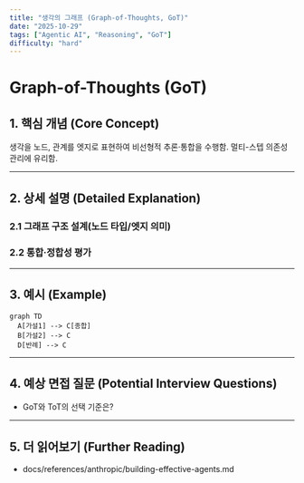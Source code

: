 ```yaml
---
title: "생각의 그래프 (Graph-of-Thoughts, GoT)"
date: "2025-10-29"
tags: ["Agentic AI", "Reasoning", "GoT"]
difficulty: "hard"
---
```


# Graph-of-Thoughts (GoT)

## 1. 핵심 개념 (Core Concept)

생각을 노드, 관계를 엣지로 표현하여 비선형적 추론·통합을 수행함. 멀티-스텝 의존성 관리에 유리함.

---

## 2. 상세 설명 (Detailed Explanation)

### 2.1 그래프 구조 설계(노드 타입/엣지 의미)
### 2.2 통합·정합성 평가

---

## 3. 예시 (Example)

```mermaid
graph TD
  A[가설1] --> C[종합]
  B[가설2] --> C
  D[반례] --> C
```

---

## 4. 예상 면접 질문 (Potential Interview Questions)

- GoT와 ToT의 선택 기준은?

---

## 5. 더 읽어보기 (Further Reading)

- docs/references/anthropic/building-effective-agents.md

